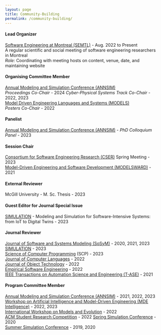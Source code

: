 ```yaml
---
layout: page
title: Community-Building
permalink: /community-building/
---
```


#### Lead Organizer
[Software Engineering at Montreal (SEMTL)](https://semtl.github.io/) - Aug. 2022 to Present  
A regular scientific and social meeting of software engineering researchers in Montreal  
_Role:_ Coordinating with meeting hosts on content, venue, date, and maintaining website

#### Organising Committee Member

[Annual Modeling and Simulation Conference (ANNSIM)](https://scs.org/annsim/)  
*Proceedings Co-Chair* - 2024
*Cyber-Physical Systems Track Co-Chair* - 2022, 2023  
[Model Driven Engineering Languages and Systems (MODELS)](https://conf.researchr.org/home/models-2022)  
*Posters Co-Chair* - 2022  

#### Panelist

[Annual Modeling and Simulation Conference (ANNSIM)](https://scs.org/annsim/)   - *PhD Colloquium Panel* - 2023  

#### Session Chair
[Consortium for Software Engineering Research (CSER)](https://www.cser.ca/2023s/) Spring Meeting - 2023  
[Model-Driven Engineering and Software Development (MODELSWARD)](https://modelsward.scitevents.org/?y=2021) - 2021  

#### External Reviewer
McGill University - M. Sc. Thesis - 2023  

#### Guest Editor for Journal Special Issue
[SIMULATION](https://journals.sagepub.com/home/sim) - Modeling and Simulation for Software-Intensive Systems: from IoT to Digital Twins - 2023  

#### Journal Reviewer
[Journal of Software and Systems Modeling (SoSyM)](https://www.springer.com/journal/10270) - 2020, 2021, 2023  
[SIMULATION](https://journals.sagepub.com/home/sim) - 2023  
[Science of Computer Programming](https://www.sciencedirect.com/journal/science-of-computer-programming) (SCP) - 2023  
[Journal of Computer Languages](https://www.sciencedirect.com/journal/journal-of-computer-languages) - 2022  
[Journal of Object Technology](https://www.jot.fm/) - 2022  
[Empirical Software Engineering](https://www.springer.com/journal/10664/) - 2022  
[IEEE Transactions on Automation Science and Engineering (T-ASE)](https://www.ieee-ras.org/publications/t-ase) - 2021  


#### Program Committee Member

[Annual Modeling and Simulation Conference (ANNSIM)](https://scs.org/annsim/) - 2021, 2022, 2023  
[Workshop on Artificial Intelligence and Model-Driven Engineering (MDE Intelligence)](https://mde-intelligence.github.io/) - 2022, 2023  
[International Workshop on Models and Evolution](http://www.models-and-evolution.com/2022/) - 2022  
[ACM Student Research Competition](https://conf.researchr.org/track/models-2022/models-2022-acm-student-research-competition) - 2022
[Spring Simulation Conference](https://scs.org/2020springsim-program-archive/) - 2020  
[Summer Simulation Conference](https://scs.org/2020summersim-archive/) - 2019, 2020  


